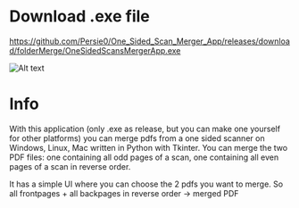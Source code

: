 # Download .exe file
https://github.com/Persie0/One_Sided_Scan_Merger_App/releases/download/folderMerge/OneSidedScansMergerApp.exe

![Alt text](https://github.com/Persie0/Online-Digi4school-PDF-Downloader/raw/main/2022-12-10_18-50.png)


# Info
With this application (only .exe as release, but you can make one yourself for other platforms) you can merge pdfs from a one sided scanner on Windows, Linux, Mac written in Python with Tkinter.
You can merge the two PDF files: one containing all odd pages of a scan, one containing all even pages of a scan in reverse order.

It has a simple UI where you can choose the 2 pdfs you want to merge.
So all frontpages + all backpages in reverse order -> merged PDF
